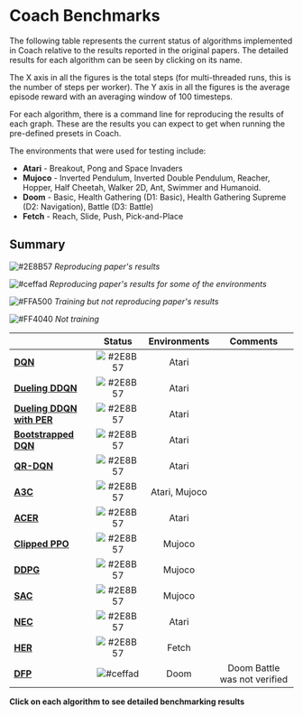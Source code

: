# Coach Benchmarks

The following table represents the current status of algorithms implemented in Coach relative to the results reported in the original papers. The detailed results for each algorithm can be seen by clicking on its name.

The X axis in all the figures is the total steps (for multi-threaded runs, this is the number of steps per worker).
The Y axis in all the figures is the average episode reward with an averaging window of 100 timesteps.

For each algorithm, there is a command line for reproducing the results of each graph.
These are the results you can expect to get when running the pre-defined presets in Coach.

The environments that were used for testing include:
* **Atari** - Breakout, Pong and Space Invaders
* **Mujoco** - Inverted Pendulum, Inverted Double Pendulum, Reacher, Hopper, Half Cheetah, Walker 2D, Ant, Swimmer and Humanoid.
* **Doom** - Basic, Health Gathering (D1: Basic), Health Gathering Supreme (D2: Navigation), Battle (D3: Battle)
* **Fetch** - Reach, Slide, Push, Pick-and-Place

## Summary

![#2E8B57](https://placehold.it/15/2E8B57/000000?text=+) *Reproducing paper's results*

![#ceffad](https://placehold.it/15/ceffad/000000?text=+) *Reproducing paper's results for some of the environments*

![#FFA500](https://placehold.it/15/FFA500/000000?text=+) *Training but not reproducing paper's results*

![#FF4040](https://placehold.it/15/FF4040/000000?text=+) *Not training*



|                         |**Status**                                                |**Environments**|**Comments**|
| ----------------------- |:--------------------------------------------------------:|:--------------:|:--------:|
|**[DQN](dqn)**                  | ![#2E8B57](https://placehold.it/15/2E8B57/000000?text=+) |Atari           |  |
|**[Dueling DDQN](dueling_ddqn)**| ![#2E8B57](https://placehold.it/15/2E8B57/000000?text=+) |Atari           |  |
|**[Dueling DDQN with PER](dueling_ddqn_with_per)**| ![#2E8B57](https://placehold.it/15/2E8B57/000000?text=+) |Atari           | |
|**[Bootstrapped DQN](bootstrapped_dqn)**| ![#2E8B57](https://placehold.it/15/2E8B57/000000?text=+) |Atari           | |
|**[QR-DQN](qr_dqn)**            | ![#2E8B57](https://placehold.it/15/2E8B57/000000?text=+) |Atari           | |
|**[A3C](a3c)**                  | ![#2E8B57](https://placehold.it/15/2E8B57/000000?text=+) |Atari, Mujoco   | |
|**[ACER](acer)**                | ![#2E8B57](https://placehold.it/15/2E8B57/000000?text=+) |Atari           | |
|**[Clipped PPO](clipped_ppo)**  | ![#2E8B57](https://placehold.it/15/2E8B57/000000?text=+) |Mujoco          | |
|**[DDPG](ddpg)**                | ![#2E8B57](https://placehold.it/15/2E8B57/000000?text=+) |Mujoco          | |
|**[SAC](sac)**                  | ![#2E8B57](https://placehold.it/15/2E8B57/000000?text=+) |Mujoco          | |
|**[NEC](nec)**                  | ![#2E8B57](https://placehold.it/15/2E8B57/000000?text=+) |Atari           | |
|**[HER](ddpg_her)**                  | ![#2E8B57](https://placehold.it/15/2E8B57/000000?text=+) |Fetch           | |
|**[DFP](dfp)**                  | ![#ceffad](https://placehold.it/15/ceffad/000000?text=+) |Doom            | Doom Battle was not verified |


**Click on each algorithm to see detailed benchmarking results**
